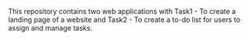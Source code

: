 This repository contains two web applications with Task1 - To create a landing page of a website and Task2 - To create a to-do list for users to assign and manage tasks.
